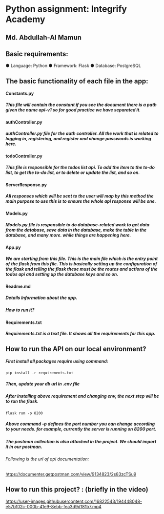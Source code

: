 # Python assignment: Integrify Academy
## Md. Abdullah-Al Mamun

## Basic requirements:
● Language: Python
● Framework: Flask
● Database: PostgreSQL

## The basic functionality of each file in the app:
#### Constants.py
##### This file will contain the constant if you see the document there is a path given the name api-v1 so for good practice we have separated it. 

#### authController.py
#####  authController.py file for the auth controller. All the work that is related to logging in, registering, and register and change passwords is working here.

#### todoController.py
##### This file is responsible for the todos list api. To add the item to the to-do list, to get the to-do list, or to delete or update the list, and so on.

#### ServerResponse.py
##### All responses which will be sent to the user will map by this method the main purpose to use this is to ensure the whole api response will be one.

#### Models.py
##### Models.py file is responsible to do database-related work to get data from the database, save data in the database, make the table in the database, and many more. while things are happening here.
#### App.py
##### We are starting from this file. This is the main file which is the entry point of the flask from this file. This is basically setting up the configuration of the flask and telling the flask these must be the routes and actions of the todos api and setting up the database keys and so on.

#### Readme.md
##### Details Information about the app.
##### How to run it?
#### Requirements.txt
##### Requirements.txt is a text file. It shows all the requirements for this app.


## How to run the API on our local environment?
##### First install all packages require using command: 
```
pip install -r requirements.txt
```
##### Then, update your db url in .env file 
##### After installing above requirement and changing env, the next step will be to run the flask.

```
flask run -p 8200
```

##### Above command -p defines the port number you can change according to your needs. for example, currently the server is running on 8200 port.

##### The postman collection is also attached in the project. We should import it in our postman.

###### Following is the url of api documentation:

https://documenter.getpostman.com/view/9134823/2s83zcTSu9

## How to run this project? : (briefly in the video)

https://user-images.githubusercontent.com/16822543/194448048-e57b102c-000b-41e9-8ebb-fea3d9d181b7.mp4




